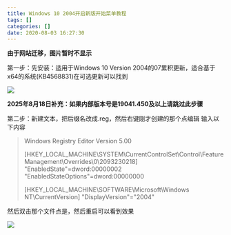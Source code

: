 ```yaml
---
title: Windows 10 2004开启新版开始菜单教程
tags: []
categories: []
date: 2020-08-03 16:27:30
---
```

**由于网站迁移，图片暂时不显示**

第一步：先安装：适用于Windows 10 Version 2004的07累积更新，适合基于x64的系统(KB4568831)在可选更新可以找到
<!-- more -->
![  ][1]

**2025年8月18日补充：如果内部版本号是19041.450及以上请跳过此步骤**

第二步：新建文本，把后缀名改成.reg，然后右键刚才创建的那个点编辑
输入以下内容
>Windows Registry Editor Version 5.00
>
>[HKEY_LOCAL_MACHINE\SYSTEM\CurrentControlSet\Control\FeatureManagement\Overrides\0\2093230218]
>"EnabledState"=dword:00000002
>"EnabledStateOptions"=dword:00000000
>
>[HKEY_LOCAL_MACHINE\SOFTWARE\Microsoft\Windows NT\CurrentVersion]
>"DisplayVersion"="2004"

然后双击那个文件点是，然后重启可以看到效果

![  ][2]

  [1]: https://files.mzyxsl.cn/api/raw?path=/img/start.webp
  [2]: https://files.mzyxsl.cn/api/raw?path=/img/upd.webp
